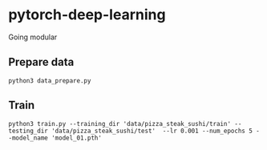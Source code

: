 # pytorch-deep-learning
Going modular

## Prepare data
```python3 data_prepare.py```

## Train
```
python3 train.py --training_dir 'data/pizza_steak_sushi/train' --testing_dir 'data/pizza_steak_sushi/test'  --lr 0.001 --num_epochs 5 --model_name 'model_01.pth'
```
